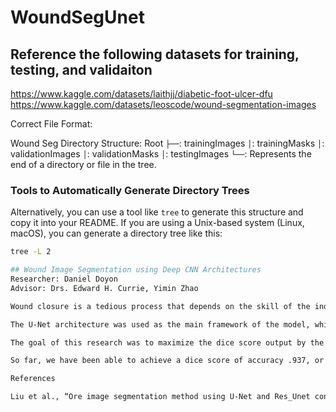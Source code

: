 # WoundSegUnet
## Reference the following datasets for training, testing, and validaiton
https://www.kaggle.com/datasets/laithjj/diabetic-foot-ulcer-dfu
https://www.kaggle.com/datasets/leoscode/wound-segmentation-images

Correct File Format:

Wound Seg Directory Structure:
Root
 `├──`: trainingImages
 `│`: trainingMasks
 `│`: validationImages
 `│`: validationMasks
 `│`: testingImages
 `└──`: Represents the end of a directory or file in the tree.

### Tools to Automatically Generate Directory Trees
Alternatively, you can use a tool like `tree` to generate this structure and copy it into your README. If you are using a Unix-based system (Linux, macOS), you can generate a directory tree like this:

```bash
tree -L 2

## Wound Image Segmentation using Deep CNN Architectures
Researcher: Daniel Doyon
Advisor: Drs. Edward H. Currie, Yimin Zhao

Wound closure is a tedious process that depends on the skill of the individual surgeon, and is prone to non-precision. Robotic Process Automation (RPA) has the potential to overcome inherent limitations of humans and offer to automate and streamline this process faster and more precisely  than humans. The segmentation of wound regions from patient images is critical for quickly marking the region of interest (the wound area), which can play a significant role in wound closure, and is the objective of this research. We implemented a wound image segmentation model of high accuracy via Deep Convolutional Neural Networks (CNN), which can be integrated into a gantry robotic wound system that can segment wounds on foreign data. Using this information, a PC controller can then automatically detect the edges of the wound using gray-scale processing, and guide the gantry system apply polymignytes fixtures to close the wound.

The U-Net architecture was used as the main framework of the model, which is the gold standard for medical image segmentation with over 71,000 citations as of august 2024 [1]. The problem is that the base U-net architecture is limited in its accuracy. Tweaks must be made to achieve a high-performance model, especially for specific use cases like wound image segmentation.

The goal of this research was to maximize the dice score output by the model. The dice score is a measure of the overlap between the predicted segmentation mask and the ground truth mask. Several methods, such as data pre-processing, hyperparameter tuning, architecture tweaks, and model ensembling, can be the difference between a model that performs subpar, and groundbreaking.

So far, we have been able to achieve a dice score of accuracy .937, or 93.7%. With the implementation of better pre-processing and post processing methods, we may be able to increase the accuracy by a wider margin. Even with such high accuracy, the precision of the model is of the utmost importance in use cases like medical imaging. A 100% accurate model is nigh impossible at the risk of overfitting.  So, getting close to .95 - .98 is the objective we should strive for in the future.

References

Liu et al., “Ore image segmentation method using U-Net and Res_Unet convolutional networks”, RSC, Issue 16, 2024.

